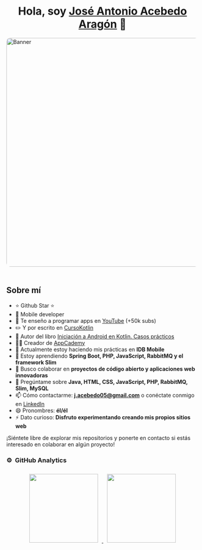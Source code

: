 <div align="center">
  <h1 align="center">Hola, soy <a href="https://aristi.dev" target="_blank">José Antonio Acebedo Aragón</a> 👋</h1>
</div>

<!--
**JoseAntonioAcebedoAragon/JoseAntonioAcebedoAragon** is a ✨ _special_ ✨ repository because its `README.md` (this file) appears on your GitHub profile.
-->

<img src="https://i.imgur.com/weNbhGZ.png" alt="Banner" width="600" style="border-radius: 10px; margin-bottom: 20px;">

## Sobre mí

- ⭐ Github Star ⭐ 
- 📲 Mobile developer
- 🎥 Te enseño a programar apps en [YouTube](https://youtube.com/aristidevs?sub_confirmation=1) (+50k subs)
- ✏️ Y por escrito en [CursoKotlin](https://cursokotlin.com)
- 📗 Autor del libro [Iniciación a Android en Kotlin. Casos prácticos](https://www.paraninfo.es/catalogo/9788428340922/iniciacion-a-android-en-kotlin--casos-practicos)
- 🧑‍🏫 Creador de [AppCademy](https://appcademy.dev)
- 🔭 Actualmente estoy haciendo mis prácticas en **IDB Mobile**
- 🌱 Estoy aprendiendo **Spring Boot, PHP, JavaScript, RabbitMQ y el framework Slim**
- 👯 Busco colaborar en **proyectos de código abierto y aplicaciones web innovadoras**
- 💬 Pregúntame sobre **Java, HTML, CSS, JavaScript, PHP, RabbitMQ, Slim, MySQL**
- 📫 Cómo contactarme: **j.acebedo05@gmail.com** o conéctate conmigo en [LinkedIn](https://es.linkedin.com/in/jos%C3%A9-antonio-acebedo-arag%C3%B3n-5a164523a)
- 😄 Pronombres: **él/él**
- ⚡ Dato curioso: **Disfruto experimentando creando mis propios sitios web**

¡Siéntete libre de explorar mis repositorios y ponerte en contacto si estás interesado en colaborar en algún proyecto!
<br>

### ⚙️ &nbsp;GitHub Analytics

<p align="center">
  <a href="https://github.com/JoseAntonioAcebedoAragon">
    <img height="180em" src="https://github-readme-stats-eight-theta.vercel.app/api?username=JoseAntonioAcebedoAragon&show_icons=true&theme=algolia&include_all_commits=true&count_private=true" style="margin: 10px;"/>
    <img height="180em" src="https://github-readme-stats-eight-theta.vercel.app/api/top-langs/?username=JoseAntonioAcebedoAragon&layout=compact&langs_count=8&theme=algolia" style="margin: 10px;"/>
  </a>
</p>
